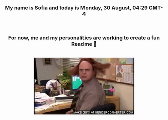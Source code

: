 


<div align="center">
<h3 >My name is Sofia and today is Monday, 30 August, 04:29 GMT-4</h3><br>
<h3 >For now, me and my personalities are working to create a fun Readme 👋
</h3><br>
<img src='img/dwight.gif' alt='working...'/>
</div>
